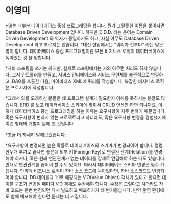 # 이영미
*SI는 대부분 데이터베이스 중심 프로그래밍을 합니다.
뭔가 그럴듯한 이름을 붙이자면 Database Driven Development 입니다.
하지만 D.D.D. 라는 용어는 Domain Driven Development 와 약자가 동일하기도 하고, 사실 아무도 Database Driven Development 라고 부르지는 않습니다.
*대신 현업에서는 "쿼리가 전부다" 라는 말은 많이 합니다.
데이터베이스 중심 프로그래밍이란 모든 비지니스 로직이 데이터베이스에 녹아있는 것 을 말합니다.

*자바 스프링을 쓰기는 하지만, 실제로 스프링에서는 거의 아무런 처리도 하지 않습니다.
그저 컨트롤러를 만들고, 서비스 인터페이스와 서비스 구현체를 습관적으로 연결하고, DAO를 호출한 다음, 마이바티스 XML에 쿼리를 작성합니다.
복잡한 비지니스 로직은 프로시져에 작성합니다.

*그래서 SI를 오래하신 분들은 왜 프로그램 설계가 필요한지 이해를 못하시는 분들도 많습니다.
ERD 를 보고 데이터베이스 스키마에 맞춰서 CRUD 연산만 하면 되니까요.
이렇게 데이터베이스 중심 프로그래밍을 하는 이유는 요구사항이 자주 변하기 때문입니다.
혹은 요구사항이 변하지 않는 프로젝트라고 하더라도, 많은 요구사항 변경을 경험했기에 이런 형태의 개발이 몸에 밴 것입니다.

*조금 더 자세히 말해보겠습니다.

*요구사항이 변경되면 높은 확률로 데이터베이스의 스키마가 변경되어야 합니다. 컬럼 한두개 추가로 끝나면 좋은데 외부 키(Foreign Key)로 연결된 관계(Relation)를 변경해야 하거나, 혹은 원래 연관관계가 없는 데이터를 강제로 연결해야 하는 때도 있습니다. 반대로 연관관계를 끊어야 할 수도 있지요. 따라서 데이터베이스 스키마 변경은 필수 가 됩니다.
만약에 비즈니스 로직이 자바 소스 코드에 녹아있다면, 자바 소스코드도 변경되어야 합니다.
DB 테이블과 1:1로 매핑되는 V.O(Value Object) 객체가 있다고 한다면 테이블 구조가 변경될 때마다 V.O 객체도 수정해야 합니다.
수정은 그렇다고 치더라도 자바 코드는 한번 변경되면 다시 빌드하고 배포하기가 꽤 번거롭습니다.
만약 운영 환경에도 함께 배포해야 한다면 문제는 더 커집니다.

